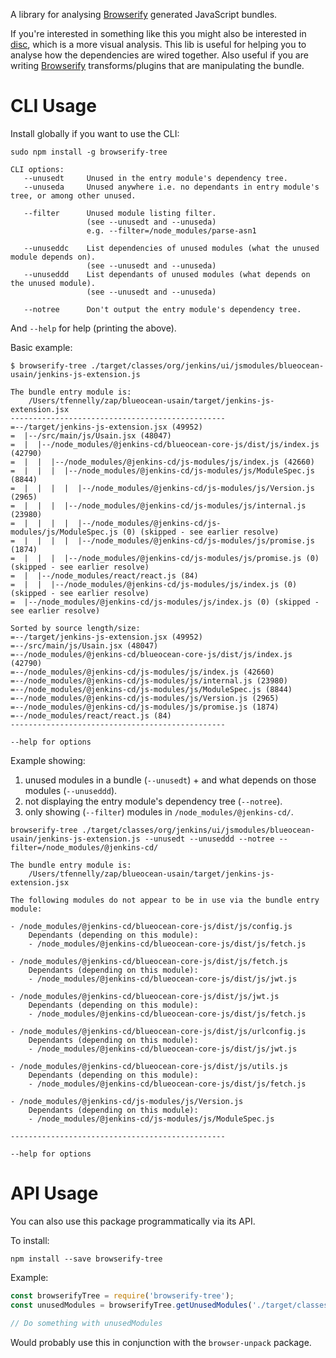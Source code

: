 A library for analysing [Browserify] generated JavaScript bundles.

If you're interested in something like this you might also be interested in [disc], which
is a more visual analysis. This lib is useful for helping you to analyse how the dependencies
are wired together. Also useful if you are writing [Browserify] transforms/plugins that are
manipulating the bundle.

# CLI Usage

Install globally if you want to use the CLI:

``
sudo npm install -g browserify-tree
``

```
CLI options:
   --unusedt     Unused in the entry module's dependency tree.
   --unuseda     Unused anywhere i.e. no dependants in entry module's tree, or among other unused.

   --filter      Unused module listing filter.
                 (see --unusedt and --unuseda)
                 e.g. --filter=/node_modules/parse-asn1

   --unuseddc    List dependencies of unused modules (what the unused module depends on).
                 (see --unusedt and --unuseda)
   --unuseddd    List dependants of unused modules (what depends on the unused module).
                 (see --unusedt and --unuseda)

   --notree      Don't output the entry module's dependency tree.
```

And `--help` for help (printing the above).

Basic example:

```
$ browserify-tree ./target/classes/org/jenkins/ui/jsmodules/blueocean-usain/jenkins-js-extension.js

The bundle entry module is:
	/Users/tfennelly/zap/blueocean-usain/target/jenkins-js-extension.jsx
------------------------------------------------
=--/target/jenkins-js-extension.jsx (49952)
=  |--/src/main/js/Usain.jsx (48047)
=  |  |--/node_modules/@jenkins-cd/blueocean-core-js/dist/js/index.js (42790)
=  |  |  |--/node_modules/@jenkins-cd/js-modules/js/index.js (42660)
=  |  |  |  |--/node_modules/@jenkins-cd/js-modules/js/ModuleSpec.js (8844)
=  |  |  |  |  |--/node_modules/@jenkins-cd/js-modules/js/Version.js (2965)
=  |  |  |  |--/node_modules/@jenkins-cd/js-modules/js/internal.js (23980)
=  |  |  |  |  |--/node_modules/@jenkins-cd/js-modules/js/ModuleSpec.js (0) (skipped - see earlier resolve)
=  |  |  |  |  |--/node_modules/@jenkins-cd/js-modules/js/promise.js (1874)
=  |  |  |  |--/node_modules/@jenkins-cd/js-modules/js/promise.js (0) (skipped - see earlier resolve)
=  |  |--/node_modules/react/react.js (84)
=  |  |  |--/node_modules/@jenkins-cd/js-modules/js/index.js (0) (skipped - see earlier resolve)
=  |--/node_modules/@jenkins-cd/js-modules/js/index.js (0) (skipped - see earlier resolve)

Sorted by source length/size:
=--/target/jenkins-js-extension.jsx (49952)
=--/src/main/js/Usain.jsx (48047)
=--/node_modules/@jenkins-cd/blueocean-core-js/dist/js/index.js (42790)
=--/node_modules/@jenkins-cd/js-modules/js/index.js (42660)
=--/node_modules/@jenkins-cd/js-modules/js/internal.js (23980)
=--/node_modules/@jenkins-cd/js-modules/js/ModuleSpec.js (8844)
=--/node_modules/@jenkins-cd/js-modules/js/Version.js (2965)
=--/node_modules/@jenkins-cd/js-modules/js/promise.js (1874)
=--/node_modules/react/react.js (84)
------------------------------------------------

--help for options
```

Example showing:

1. unused modules in a bundle (`--unusedt`) + and what depends on those modules (`--unuseddd`).
1. not displaying the entry module's dependency tree (`--notree`).
1. only showing (`--filter`) modules in `/node_modules/@jenkins-cd/`.

```
browserify-tree ./target/classes/org/jenkins/ui/jsmodules/blueocean-usain/jenkins-js-extension.js --unusedt --unuseddd --notree --filter=/node_modules/@jenkins-cd/

The bundle entry module is:
	/Users/tfennelly/zap/blueocean-usain/target/jenkins-js-extension.jsx

The following modules do not appear to be in use via the bundle entry module:

- /node_modules/@jenkins-cd/blueocean-core-js/dist/js/config.js
    Dependants (depending on this module):
    - /node_modules/@jenkins-cd/blueocean-core-js/dist/js/fetch.js

- /node_modules/@jenkins-cd/blueocean-core-js/dist/js/fetch.js
    Dependants (depending on this module):
    - /node_modules/@jenkins-cd/blueocean-core-js/dist/js/jwt.js

- /node_modules/@jenkins-cd/blueocean-core-js/dist/js/jwt.js
    Dependants (depending on this module):
    - /node_modules/@jenkins-cd/blueocean-core-js/dist/js/fetch.js

- /node_modules/@jenkins-cd/blueocean-core-js/dist/js/urlconfig.js
    Dependants (depending on this module):
    - /node_modules/@jenkins-cd/blueocean-core-js/dist/js/jwt.js

- /node_modules/@jenkins-cd/blueocean-core-js/dist/js/utils.js
    Dependants (depending on this module):
    - /node_modules/@jenkins-cd/blueocean-core-js/dist/js/fetch.js

- /node_modules/@jenkins-cd/js-modules/js/Version.js
    Dependants (depending on this module):
    - /node_modules/@jenkins-cd/js-modules/js/ModuleSpec.js

------------------------------------------------

--help for options
```


# API Usage

You can also use this package programmatically via its API.

To install:

```
npm install --save browserify-tree
```

Example:

```javascript
const browserifyTree = require('browserify-tree');
const unusedModules = browserifyTree.getUnusedModules('./target/classes/org/jenkins/ui/jsmodules/blueocean-usain/jenkins-js-extension.js'); // or pass the already unpackaged bundle object

// Do something with unusedModules
```

Would probably use this in conjunction with the `browser-unpack` package.

[Browserify]: http://browserify.org/
[disc]: https://github.com/hughsk/disc/